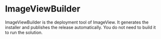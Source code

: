 ImageViewBuilder
===

ImageViewBuilder is the deployment tool of ImageView. It generates the installer and publishes the release automatically. You do not need to build it to run the solution.
